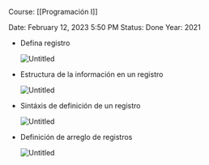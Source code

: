 Course: [[Programación I]]

Date: February 12, 2023 5:50 PM
Status: Done
Year: 2021

- Defina registro
    
    ![Untitled](_private/Images/Uso%20de%20registros%20en%20C/Untitled.png)
    
- Estructura de la información en un registro
    
    ![Untitled](_private/Images/Uso%20de%20registros%20en%20C/Untitled%201.png)
    
- Sintáxis de definición de un registro
    
    ![Untitled](_private/Images/Uso%20de%20registros%20en%20C/Untitled%202.png)
    
- Definición de arreglo de registros
    
    ![Untitled](_private/Images/Uso%20de%20registros%20en%20C/Untitled%203.png)